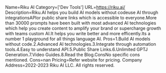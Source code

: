 Name=Riku AI
Category=['Dev Tools']
URL=https://riku.ai/
Description=Riku.AI helps you build AI models without codeuse AI through integrationsAPIor public share links which is accessible to everyone.More than 30000 prompts have been built with most advanced AI technologies which help you create content to amplify your brand or supercharge growth with teams custom AI.It helps you write better and more efficently.Its a number 1 playground for all things language AI.
Pros=1.Build AI models without code.2.Advanced AI technologies.3.Integrate through automation tools.4.Easy to understand API.5.Public Share Links.6.Unlimited GPTJ Generation.7.Video Guides.8.Read the Blog.ConsNo specific cons mentioned.
Cons=nan
Pricing=Refer website for pricing.
Company Address=2022-2023 Riku AI LLC. All rights reserved.
